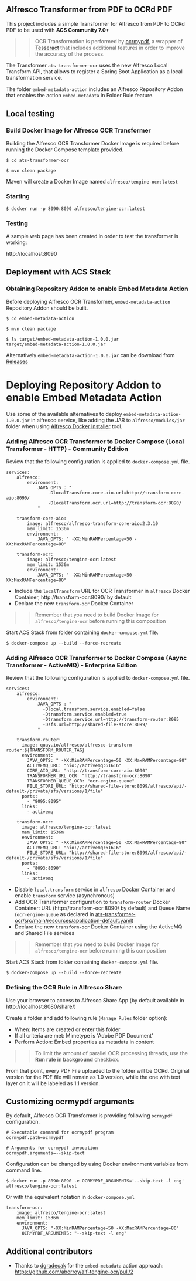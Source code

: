 ## Alfresco Transformer from PDF to OCRd PDF

This project includes a simple Transformer for Alfresco from PDF to OCRd PDF to be used with **ACS Community 7.0+**

>> OCR Transformation is performed by [ocrmypdf](https://ocrmypdf.readthedocs.io/en/latest/), a wrapper of [Tesseract](https://github.com/tesseract-ocr/tesseract) that includes additional features in order to improve the accuracy of the process.

The Transformer `ats-transformer-ocr` uses the new Alfresco Local Transform API, that allows to register a Spring Boot Application as a local transformation service.

The folder `embed-metadata-action` includes an Alfresco Repository Addon that enables the action `embed-metadata` in Folder Rule feature.

## Local testing

### Build Docker Image for Alfresco OCR Transformer

Building the Alfresco OCR Transformer Docker Image is required before running the Docker Compose template provided.

```
$ cd ats-transformer-ocr

$ mvn clean package
```

Maven will create a Docker Image named `alfresco/tengine-ocr:latest`

### Starting

```
$ docker run -p 8090:8090 alfresco/tengine-ocr:latest
```

### Testing

A sample web page has been created in order to test the transformer is working:

http://localhost:8090


## Deployment with ACS Stack

### Obtaining Repository Addon to enable Embed Metadata Action

Before deploying Alfresco OCR Transformer, `embed-metadata-action` Repository Addon should be built.

```
$ cd embed-metadata-action

$ mvn clean package

$ ls target/embed-metadata-action-1.0.0.jar
target/embed-metadata-action-1.0.0.jar
```

Alternatively `embed-metadata-action-1.0.0.jar` can be download from [Releases](https://github.com/aborroy/alf-tengine-ocr/releases/download/1.0.0/embed-metadata-action-1.0.0.jar)

# Deploying Repository Addon to enable Embed Metadata Action

Use some of the available alternatives to deploy `embed-metadata-action-1.0.0.jar` in alfresco service, like adding the JAR to `alfresco/modules/jar` folder when using [Alfresco Docker Installer](https://github.com/alfresco/alfresco-docker-installer) tool.

### Adding Alfresco OCR Transformer to Docker Compose (Local Transformer - HTTP) - Community Edition

Review that the following configuration is applied to `docker-compose.yml` file.

```
services:
    alfresco:
        environment:
            JAVA_OPTS : "
                -DlocalTransform.core-aio.url=http://transform-core-aio:8090/
                -DlocalTransform.ocr.url=http://transform-ocr:8090/
            "

    transform-core-aio:
        image: alfresco/alfresco-transform-core-aio:2.3.10
        mem_limit: 1536m
        environment:
            JAVA_OPTS: " -XX:MinRAMPercentage=50 -XX:MaxRAMPercentage=80"

    transform-ocr:
        image: alfresco/tengine-ocr:latest
        mem_limit: 1536m
        environment:
            JAVA_OPTS: " -XX:MinRAMPercentage=50 -XX:MaxRAMPercentage=80"
```

* Include the `localTransform` URL for OCR Transformer in `alfresco` Docker Container, http://transform-ocr:8090/ by default
* Declare the new `transform-ocr` Docker Container

>> Remember that you need to build Docker Image for `alfresco/tengine-ocr` before running this composition

Start ACS Stack from folder containing `docker-compose.yml` file.

```
$ docker-compose up --build --force-recreate
```

### Adding Alfresco OCR Transformer to Docker Compose (Async Transformer - ActiveMQ) - Enterprise Edition

Review that the following configuration is applied to `docker-compose.yml` file.

```
services:
    alfresco:
        environment:
            JAVA_OPTS : "
              -Dlocal.transform.service.enabled=false
              -Dtransform.service.enabled=true
              -Dtransform.service.url=http://transform-router:8095
              -Dsfs.url=http://shared-file-store:8099/
            "

    transform-router:
      image: quay.io/alfresco/alfresco-transform-router:${TRANSFORM_ROUTER_TAG}
      environment:
        JAVA_OPTS: " -XX:MinRAMPercentage=50 -XX:MaxRAMPercentage=80"
        ACTIVEMQ_URL: "nio://activemq:61616"
        CORE_AIO_URL: "http://transform-core-aio:8090"
        TRANSFORMER_URL_OCR: "http://transform-ocr:8090"
        TRANSFORMER_QUEUE_OCR: "ocr-engine-queue"
        FILE_STORE_URL: "http://shared-file-store:8099/alfresco/api/-default-/private/sfs/versions/1/file"
      ports:
        - "8095:8095"
      links:
        - activemq

    transform-ocr:
      image: alfresco/tengine-ocr:latest
      mem_limit: 1536m
      environment:
        JAVA_OPTS: " -XX:MinRAMPercentage=50 -XX:MaxRAMPercentage=80"
        ACTIVEMQ_URL: "nio://activemq:61616"
        FILE_STORE_URL: "http://shared-file-store:8099/alfresco/api/-default-/private/sfs/versions/1/file"
      ports:
        - "8093:8090"
      links:
        - activemq

```

* Disable `local.transform` service in `alfresco` Docker Container and enable `transform` service (asynchronous)
* Add OCR Transformer configuration to `transform-router` Docker Container: URL (http://transform-ocr:8090/ by default) and Queue Name (`ocr-engine-queue` as declared in [ats-transformer-ocr/src/main/resources/application-default.yaml](ats-transformer-ocr/src/main/resources/application-default.yaml))
* Declare the new `transform-ocr` Docker Container using the ActiveMQ and Shared File services

>> Remember that you need to build Docker Image for `alfresco/tengine-ocr` before running this composition

Start ACS Stack from folder containing `docker-compose.yml` file.

```
$ docker-compose up --build --force-recreate
```


### Defining the OCR Rule in Alfresco Share

Use your browser to access to Alfresco Share App (by default available in http://localhost:8080/share/)

Create a folder and add following rule (`Manage Rules` folder option):

* When: Items are created or enter this folder
* If all criteria are met: Mimetype is 'Adobe PDF Document'
* Perform Action: Embed properties as metadata in content

>> To limit the amount of parallel OCR processing threads, use the **Run rule in background** checkbox.

From that point, every PDF File uploaded to the folder will be OCRd. Original version for the PDF file will remain as 1.0 version, while the one with text layer on it will be labeled as 1.1 version.

## Customizing ocrmypdf arguments

By default, Alfresco OCR Transformer is providing following `ocrmypdf` configuration.

```
# Executable command for ocrmypdf program
ocrmypdf.path=ocrmypdf

# Arguments for ocrmypdf invocation
ocrmypdf.arguments=--skip-text
```   

Configuration can be changed by using Docker environment variables from command line.

```
$ docker run -p 8090:8090 -e OCRMYPDF_ARGUMENTS='--skip-text -l eng' alfresco/tengine-ocr:latest
```

Or with the equivalent notation in `docker-compose.yml`

```
transform-ocr:
    image: alfresco/tengine-ocr:latest
    mem_limit: 1536m
    environment:
      JAVA_OPTS: "-XX:MinRAMPercentage=50 -XX:MaxRAMPercentage=80"
      OCRMYPDF_ARGUMENTS: "--skip-text -l eng"
```

## Additional contributors

* Thanks to [dgradecak](https://github.com/dgradecak) for the `embed-metadata` action approach: https://github.com/aborroy/alf-tengine-ocr/pull/2
